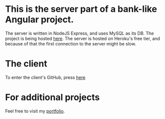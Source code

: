 # This is the server part of a bank-like Angular project.

The server is written in NodeJS Express, and uses MySQL as its DB.
The project is being hosted [here](https://ecstatic-austin-7e2714.netlify.app/).
The server is hosted on Heroku's free tier, and because of that the first connection to the server might be slow.

# The client

To enter the client's GitHub, press [here](https://github.com/guypersonalgithub/bank-client)

# For additional projects

Feel free to visit my [portfolio](https://upbeat-benz-b6e02e.netlify.app/).
